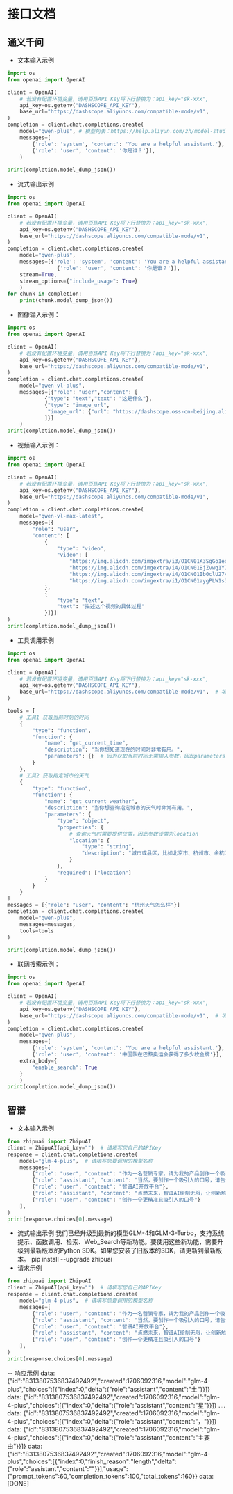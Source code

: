 # 接口文档

## 通义千问

- 文本输入示例
```python
import os
from openai import OpenAI

client = OpenAI(
    # 若没有配置环境变量，请用百炼API Key将下行替换为：api_key="sk-xxx",
    api_key=os.getenv("DASHSCOPE_API_KEY"), 
    base_url="https://dashscope.aliyuncs.com/compatible-mode/v1",
)
completion = client.chat.completions.create(
    model="qwen-plus", # 模型列表：https://help.aliyun.com/zh/model-studio/getting-started/models
    messages=[
        {'role': 'system', 'content': 'You are a helpful assistant.'},
        {'role': 'user', 'content': '你是谁？'}],
    )
    
print(completion.model_dump_json())
```

- 流式输出示例
```python
import os
from openai import OpenAI

client = OpenAI(
    # 若没有配置环境变量，请用百炼API Key将下行替换为：api_key="sk-xxx",
    api_key=os.getenv("DASHSCOPE_API_KEY"),
    base_url="https://dashscope.aliyuncs.com/compatible-mode/v1",
)
completion = client.chat.completions.create(
    model="qwen-plus",
    messages=[{'role': 'system', 'content': 'You are a helpful assistant.'},
                {'role': 'user', 'content': '你是谁？'}],
    stream=True,
    stream_options={"include_usage": True}
    )
for chunk in completion:
    print(chunk.model_dump_json())
```

- 图像输入示例：
```python
import os
from openai import OpenAI

client = OpenAI(
    # 若没有配置环境变量，请用百炼API Key将下行替换为：api_key="sk-xxx",
    api_key=os.getenv("DASHSCOPE_API_KEY"),
    base_url="https://dashscope.aliyuncs.com/compatible-mode/v1",
)
completion = client.chat.completions.create(
    model="qwen-vl-plus",
    messages=[{"role": "user","content": [
            {"type": "text","text": "这是什么"},
            {"type": "image_url",
             "image_url": {"url": "https://dashscope.oss-cn-beijing.aliyuncs.com/images/dog_and_girl.jpeg"}}
            ]}]
    )
print(completion.model_dump_json())
```

- 视频输入示例：
```python
import os
from openai import OpenAI

client = OpenAI(
    # 若没有配置环境变量，请用百炼API Key将下行替换为：api_key="sk-xxx",
    api_key=os.getenv("DASHSCOPE_API_KEY"),
    base_url="https://dashscope.aliyuncs.com/compatible-mode/v1",
)
completion = client.chat.completions.create(
    model="qwen-vl-max-latest",
    messages=[{
        "role": "user",
        "content": [
            {
                "type": "video",
                "video": [
                    "https://img.alicdn.com/imgextra/i3/O1CN01K3SgGo1eqmlUgeE9b_!!6000000003923-0-tps-3840-2160.jpg",
                    "https://img.alicdn.com/imgextra/i4/O1CN01BjZvwg1Y23CF5qIRB_!!6000000003000-0-tps-3840-2160.jpg",
                    "https://img.alicdn.com/imgextra/i4/O1CN01Ib0clU27vTgBdbVLQ_!!6000000007859-0-tps-3840-2160.jpg",
                    "https://img.alicdn.com/imgextra/i1/O1CN01aygPLW1s3EXCdSN4X_!!6000000005710-0-tps-3840-2160.jpg"]
            },
            {
                "type": "text",
                "text": "描述这个视频的具体过程"
            }]}]
)
print(completion.model_dump_json())
```

- 工具调用示例  
```python
import os
from openai import OpenAI

client = OpenAI(
    # 若没有配置环境变量，请用百炼API Key将下行替换为：api_key="sk-xxx",
    api_key=os.getenv("DASHSCOPE_API_KEY"),
    base_url="https://dashscope.aliyuncs.com/compatible-mode/v1",  # 填写DashScope SDK的base_url
)

tools = [
    # 工具1 获取当前时刻的时间
    {
        "type": "function",
        "function": {
            "name": "get_current_time",
            "description": "当你想知道现在的时间时非常有用。",
            "parameters": {}  # 因为获取当前时间无需输入参数，因此parameters为空字典
        }
    },  
    # 工具2 获取指定城市的天气
    {
        "type": "function",
        "function": {
            "name": "get_current_weather",
            "description": "当你想查询指定城市的天气时非常有用。",
            "parameters": {  
                "type": "object",
                "properties": {
                    # 查询天气时需要提供位置，因此参数设置为location
                    "location": {
                        "type": "string",
                        "description": "城市或县区，比如北京市、杭州市、余杭区等。"
                    }
                },
                "required": ["location"]
            }
        }
    }
]
messages = [{"role": "user", "content": "杭州天气怎么样"}]
completion = client.chat.completions.create(
    model="qwen-plus",
    messages=messages,
    tools=tools
)

print(completion.model_dump_json())
``` 
- 联网搜索示例：
```python
import os
from openai import OpenAI

client = OpenAI(
    # 若没有配置环境变量，请用百炼API Key将下行替换为：api_key="sk-xxx",
    api_key=os.getenv("DASHSCOPE_API_KEY"), 
    base_url="https://dashscope.aliyuncs.com/compatible-mode/v1",  # 填写DashScope服务的base_url
)
completion = client.chat.completions.create(
    model="qwen-plus",
    messages=[
        {'role': 'system', 'content': 'You are a helpful assistant.'},
        {'role': 'user', 'content': '中国队在巴黎奥运会获得了多少枚金牌'}],
    extra_body={
        "enable_search": True
    }
    )
print(completion.model_dump_json())
```

## 智谱

- 文本输入示例
```python
from zhipuai import ZhipuAI
client = ZhipuAI(api_key="")  # 请填写您自己的APIKey
response = client.chat.completions.create(
    model="glm-4-plus",  # 请填写您要调用的模型名称
    messages=[
        {"role": "user", "content": "作为一名营销专家，请为我的产品创作一个吸引人的口号"},
        {"role": "assistant", "content": "当然，要创作一个吸引人的口号，请告诉我一些关于您产品的信息"},
        {"role": "user", "content": "智谱AI开放平台"},
        {"role": "assistant", "content": "点燃未来，智谱AI绘制无限，让创新触手可及！"},
        {"role": "user", "content": "创作一个更精准且吸引人的口号"}
    ],
)
print(response.choices[0].message)
```

- 流式输出示例
    我们已经升级到最新的模型GLM-4和GLM-3-Turbo，支持系统提示、函数调用、检索、Web_Search等新功能。要使用这些新功能，需要升级到最新版本的Python SDK。如果您安装了旧版本的SDK，请更新到最新版本。
    pip install --upgrade zhipuai
- 请求示例
```python
from zhipuai import ZhipuAI
client = ZhipuAI(api_key="")  # 请填写您自己的APIKey
response = client.chat.completions.create(
    model="glm-4-plus",  # 请填写您要调用的模型名称
    messages=[
        {"role": "user", "content": "作为一名营销专家，请为我的产品创作一个吸引人的口号"},
        {"role": "assistant", "content": "当然，要创作一个吸引人的口号，请告诉我一些关于您产品的信息"},
        {"role": "user", "content": "智谱AI开放平台"},
        {"role": "assistant", "content": "点燃未来，智谱AI绘制无限，让创新触手可及！"},
        {"role": "user", "content": "创作一个更精准且吸引人的口号"}
    ],
)
print(response.choices[0].message)
``` 
 -- 响应示例
    data: {"id":"8313807536837492492","created":1706092316,"model":"glm-4-plus","choices":[{"index":0,"delta":{"role":"assistant","content":"土"}}]}
data: {"id":"8313807536837492492","created":1706092316,"model":"glm-4-plus","choices":[{"index":0,"delta":{"role":"assistant","content":"星"}}]}
....
data: {"id":"8313807536837492492","created":1706092316,"model":"glm-4-plus","choices":[{"index":0,"delta":{"role":"assistant","content":"，"}}]}
data: {"id":"8313807536837492492","created":1706092316,"model":"glm-4-plus","choices":[{"index":0,"delta":{"role":"assistant","content":"主要由"}}]}
data: {"id":"8313807536837492492","created":1706092316,"model":"glm-4-plus","choices":[{"index":0,"finish_reason":"length","delta":{"role":"assistant","content":""}}],"usage":{"prompt_tokens":60,"completion_tokens":100,"total_tokens":160}}
data: [DONE]

